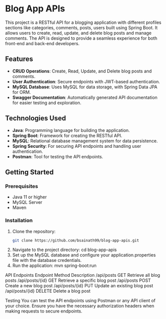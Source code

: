 # Blog App APIs

This project is a RESTful API for a blogging application with different profiles sections like categories, comments, posts, users built using Spring Boot. It allows users to create, read, update, and delete blog posts and manage comments. The API is designed to provide a seamless experience for both front-end and back-end developers.


## Features

- **CRUD Operations**: Create, Read, Update, and Delete blog posts and comments.
- **User Authentication**: Secure endpoints with JWT-based authentication.
- **MySQL Database**: Uses MySQL for data storage, with Spring Data JPA for ORM.
- **Swagger Documentation**: Automatically generated API documentation for easier testing and exploration.
  
## Technologies Used

- **Java**: Programming language for building the application.
- **Spring Boot**: Framework for creating the RESTful API.
- **MySQL**: Relational database management system for data persistence.
- **Spring Security**: For securing API endpoints and handling user authentication.
- **Postman**: Tool for testing the API endpoints.

## Getting Started

### Prerequisites

- Java 11 or higher
- MySQL Server
- Maven

### Installation

1. Clone the repository:
   ```bash
   git clone https://github.com/bsainath99/blog-app-apis.git
2. Navigate to the project directory:
  cd blog-app-apis
3. Set up the MySQL database and configure your application.properties file with the database credentials.
4. Run the application:
  mvn spring-boot:run

API Endpoints
Endpoint	Method	Description
/api/posts	GET	Retrieve all blog posts
/api/posts/{id}	GET	Retrieve a specific blog post
/api/posts	POST	Create a new blog post
/api/posts/{id}	PUT	Update an existing blog post
/api/posts/{id}	DELETE	Delete a blog post


Testing
You can test the API endpoints using Postman or any API client of your choice. Ensure you have the necessary authorization headers when making requests to secure endpoints.
